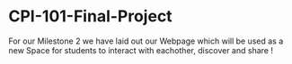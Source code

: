 # CPI-101-Final-Project
For our Milestone 2 we have laid out our Webpage which will be used as a new Space for students to interact with eachother, discover and share !
